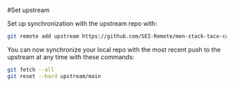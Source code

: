 #Set upstream

Set up synchronization with the upstream repo with:

```bash
git remote add upstream https://github.com/SEI-Remote/men-stack-taco-cats.git
```

You can now synchronize your local repo with the most recent push to the upstream at any time with these commands:

```bash
git fetch --all
git reset --hard upstream/main
```